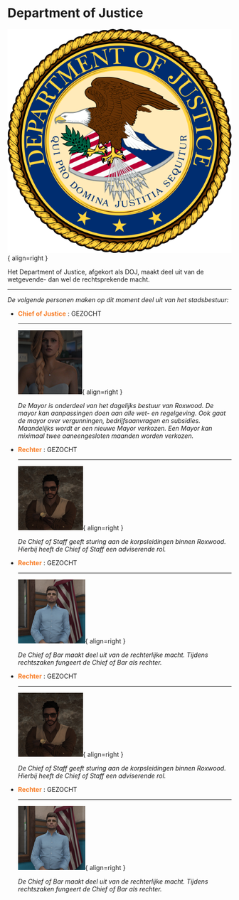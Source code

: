 # Department of Justice

![Image title](img/doj.webp){ align=right }

Het Department of Justice, afgekort als DOJ, maakt deel uit van de wetgevende- dan wel de rechtsprekende macht.


---

_De volgende personen maken op dit moment deel uit van het stadsbestuur:_

<div class="grid cards" markdown>

-   <span style="color: #f87c24;">__Chief of Justice__</span> : GEZOCHT

    ---

    ![Image title](img/mayor.webp){ align=right }

    _De Mayor is onderdeel van het dagelijks bestuur van Roxwood. De mayor kan aanpassingen doen aan alle wet- en regelgeving. Ook gaat de mayor over vergunningen, bedrijfsaanvragen en subsidies. Maandelijks wordt er een nieuwe Mayor verkozen. Een Mayor kan miximaal twee aaneengesloten maanden worden verkozen._ 

</div>


<div class="grid cards" markdown>

-   <span style="color: #f87c24;">__Rechter__</span> : GEZOCHT

    ---

    ![Image title](img/chiefofstaff.webp){ align=right }

    _De Chief of Staff geeft sturing aan de korpsleidingen binnen Roxwood. Hierbij heeft de Chief of Staff een adviserende rol._

-   <span style="color: #f87c24;">__Rechter__</span> : GEZOCHT

    ---

    ![Image title](img/chiefofbar.webp){ align=right }

    _De Chief of Bar maakt deel uit van de rechterlijke macht. Tijdens rechtszaken fungeert de Chief of Bar als rechter._

</div>


<div class="grid cards" markdown>

-   <span style="color: #f87c24;">__Rechter__</span> : GEZOCHT

    ---

    ![Image title](img/chiefofstaff.webp){ align=right }

    _De Chief of Staff geeft sturing aan de korpsleidingen binnen Roxwood. Hierbij heeft de Chief of Staff een adviserende rol._

-   <span style="color: #f87c24;">__Rechter__</span> : GEZOCHT

    ---

    ![Image title](img/chiefofbar.webp){ align=right }

    _De Chief of Bar maakt deel uit van de rechterlijke macht. Tijdens rechtszaken fungeert de Chief of Bar als rechter._

</div>

